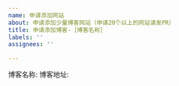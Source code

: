 ```yaml
---
name: 申请添加网站
about: 申请添加少量博客网站（申请20个以上的网站请发PR）
title: 申请添加博客-［博客名称］
labels: ''
assignees: ''

---
```


博客名称:
博客地址:
